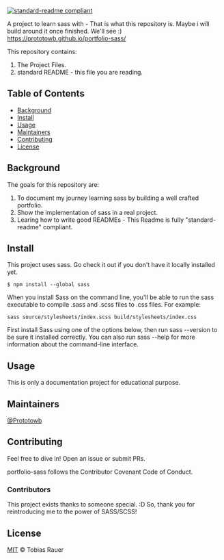 [![standard-readme compliant](https://img.shields.io/badge/readme%20style-standard-brightgreen.svg?style=flat-square)](https://github.com/RichardLitt/standard-readme)

A project to learn sass with - That is what this repository is. Maybe i will build around it once finished. We'll see :) https://prototowb.github.io/portfolio-sass/

This repository contains:

1. The Project Files.
2. standard README - this file you are reading.

## Table of Contents

- [Background](#background)
- [Install](#install)
- [Usage](#usage)
- [Maintainers](#maintainers)
- [Contributing](#contributing)
- [License](#license)

## Background

The goals for this repository are:

1. To document my journey learning sass by building a well crafted portfolio.
2. Show the implementation of sass in a real project.
3. Learing how to write good READMEs - This Readme is fully "standard-readme" compliant.

## Install

This project uses sass. Go check it out if you don't have it locally installed yet.
```
$ npm install --global sass
```
When you install Sass on the command line, you'll be able to run the sass executable to compile .sass and .scss files to .css files. For example:
```
sass source/stylesheets/index.scss build/stylesheets/index.css
```
First install Sass using one of the options below, then run sass --version to be sure it installed correctly. You can also run sass --help for more information about the command-line interface.

## Usage

This is only a documentation project for educational purpose.

## Maintainers

[@Prototowb](https://github.com/prototowb)

## Contributing
Feel free to dive in! Open an issue or submit PRs.

portfolio-sass follows the Contributor Covenant Code of Conduct.

### Contributors
This project exists thanks to someone special. :D So, thank you for reintroducing me to the power of SASS/SCSS!

## License
[MIT](LICENSE) © Tobias Rauer
